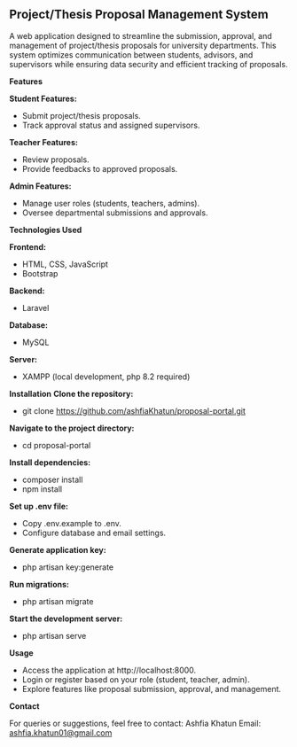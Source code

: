 ## Project/Thesis Proposal Management System
A web application designed to streamline the submission, approval, and management of project/thesis proposals for university departments. This system optimizes communication between students, advisors, and supervisors while ensuring data security and efficient tracking of proposals.

**Features**

**Student Features:**

- Submit project/thesis proposals.
- Track approval status and assigned supervisors.


**Teacher Features:**

- Review proposals.
- Provide feedbacks to approved proposals.


**Admin Features:**

- Manage user roles (students, teachers, admins).
- Oversee departmental submissions and approvals.

    
**Technologies Used**

**Frontend:**

- HTML, CSS, JavaScript
- Bootstrap

    
**Backend:**

- Laravel
    
**Database:**

- MySQL
    
**Server:**
- XAMPP (local development, php 8.2 required)

    
**Installation**
**Clone the repository:**

- git clone https://github.com/ashfiaKhatun/proposal-portal.git  

**Navigate to the project directory:**

- cd proposal-portal  

**Install dependencies:**

- composer install  
- npm install  

**Set up .env file:**

- Copy .env.example to .env.
- Configure database and email settings.

**Generate application key:**

- php artisan key:generate  

**Run migrations:**

- php artisan migrate  

**Start the development server:**

- php artisan serve  

**Usage**

- Access the application at http://localhost:8000.
- Login or register based on your role (student, teacher, admin).
- Explore features like proposal submission, approval, and management.
    
**Contact**

For queries or suggestions, feel free to contact:
Ashfia Khatun
Email: ashfia.khatun01@gmail.com
